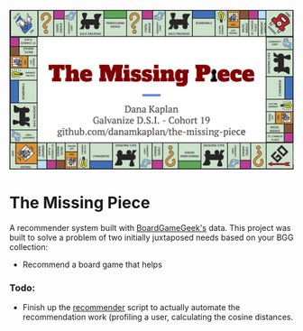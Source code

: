 ![title slide](./img/the_missing_piece_title.jpg)
# The Missing Piece
A recommender system built with [BoardGameGeek's](https://www.boardgamegeek.com/) data. This project was built to solve a problem of two initially juxtaposed needs based on your BGG collection:

* Recommend a board game that helps 


### Todo:
 * Finish up the [recommender](./recommender.py) script to actually automate the  recommendation work (profiling a user, calculating the cosine distances. 

